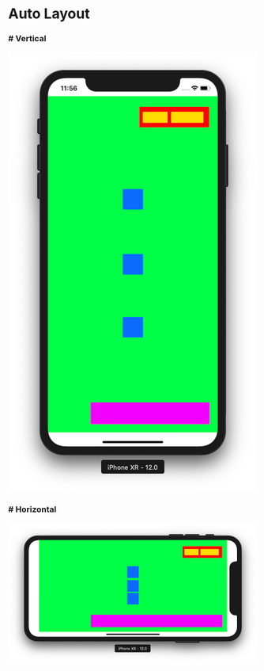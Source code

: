 # Auto Layout



### # Vertical

![vertical](vertical.png)

### # Horizontal

![horizontal](horizontal.png)